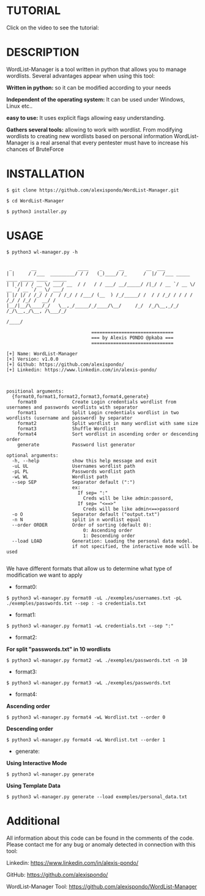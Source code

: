 # TUTORIAL
Click on the video to see the tutorial:




# DESCRIPTION
WordList-Manager is a tool written in python that allows you to manage wordlists.
Several advantages appear when using this tool:

**Written in python:** so it can be modified according to your needs

**Independent of the operating system:** 
It can be used under Windows, Linux etc.. 

**easy to use:**
It uses explicit flags allowing easy understanding.

**Gathers several tools:** allowing to work with wordlist.
From modifying wordlists to creating new wordlists based on personal information WordList-Manager is a real arsenal that every pentester must have to increase his chances of BruteForce

# INSTALLATION

```
$ git clone https://github.com/alexispondo/WordList-Manager.git
```

```
$ cd WordList-Manager 
```

```
$ python3 installer.py 
```

# USAGE
```
$ python3 wl-manager.py -h


 _       __               ____    _      __        __  ___                                 
| |     / /___  _________/ / /   (_)____/ /_      /  |/  /___ _____  ____ _____ ____  _____
| | /| / / __ \/ ___/ __  / /   / / ___/ __/_____/ /|_/ / __ `/ __ \/ __ `/ __ `/ _ \/ ___/
| |/ |/ / /_/ / /  / /_/ / /___/ (__  ) /_/_____/ /  / / /_/ / / / / /_/ / /_/ /  __/ /    
|__/|__/\____/_/   \__,_/_____/_/____/\__/     /_/  /_/\__,_/_/ /_/\__,_/\__, /\___/_/     
                                                                        /____/             

                               ==============================                                                      
                               === by Alexis PONDO @pkaba ===                                                
                               ==============================                                                       

[+] Name: WordList-Manager
[+] Version: v1.0.0
[+] Github: https://github.com/alexispondo/
[+] Linkedin: https://www.linkedin.com/in/alexis-pondo/



positional arguments:
  {format0,format1,format2,format3,format4,generate}
    format0             Create Login credentials wordlist from usernames and passwords wordlists with separator
    format1             Split Login credentials wordlist in two wordlists (username and password) by separator
    format2             Split wordlist in many wordlist with same size
    format3             Shuffle Wordlist
    format4             Sort wordlist in ascending order or descending order
    generate            Password list generator

optional arguments:
  -h, --help            show this help message and exit
  -uL UL                Usernames wordlist path
  -pL PL                Passwords wordlist path
  -wL WL                Wordlist path
  --sep SEP             Separator default (":") 
                        ex: 
                          If sep= ":"
                            Creds will be like admin:passord, 
                          If sep= "<==>"
                            Creds will be like admin<==>passord
  -o O                  Separator default ("output.txt")
  -n N                  split in n wordlist equal
  --order ORDER         Order of sorting (default 0):
                            0: Ascending order
                            1: Descending order
  --load LOAD           Generation: Loading the personal data model.
                        if not specified, the interactive mode will be used
 
```
We have different formats that allow us to determine what type of modification we want to apply

- format0: 
```
$ python3 wl-manager.py format0 -uL ./exemples/usernames.txt -pL ./exemples/passwords.txt --sep : -o credentials.txt 
```

- format1: 
```
$ python3 wl-manager.py format1 -wL credentials.txt --sep ":"
```

- format2: 

**For split "passwords.txt" in 10 wordlists**
```
$ python3 wl-manager.py format2 -wL ./exemples/passwords.txt -n 10
```

- format3: 
```
$ python3 wl-manager.py format3 -wL ./exemples/passwords.txt
```

- format4: 

**Ascending order**
```
$ python3 wl-manager.py format4 -wL Wordlist.txt --order 0
```
**Descending order**
```
$ python3 wl-manager.py format4 -wL Wordlist.txt --order 1
```

- generate:

**Using Interactive Mode**
```
$ python3 wl-manager.py generate
```
**Using Template Data**
```
$ python3 wl-manager.py generate --load exemples/personal_data.txt
```


# Additional

All information about this code can be found in the comments of the code.
Please contact me for any bug or anomaly detected in connection with this tool:

Linkedin: https://www.linkedin.com/in/alexis-pondo/

GitHub: https://github.com/alexispondo/

WordList-Manager Tool: https://github.com/alexispondo/WordList-Manager
